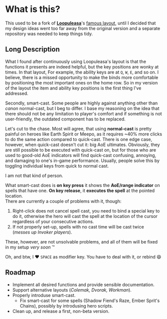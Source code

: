 # What is this?
This used to be a fork of [**Loopuleasa**](github.com/loopuleasa)'s
[famous layout](https://github.com/loopuleasa/Dota2-TheCore-Config-Engine), until I decided that my design ideas went too far away from the original version and a separate repository was needed to keep things tidy.

<!--TODO: make this bearable to read -->
## Long Description
What I found after continuously using Loopuleasa's layout is that the functions it
presents are indeed helpful, but the key positions are wonky at times. In that layout,
For example, the ability keys are at `Q`, `W`, `E`, and so on. I believe, there
is a missed opportunity to make the binds more comfortable by positioning the most
important ones on the home row. So in my version of the layout the item and ability
key positions is the first thing I've addressed.

Secondly, smart-cast. Some people are highly against anything other than _canon_
normal-cast, but I beg to differ. I base my reasoning on the idea that there should not be
any limitation to player's comfort and if something is not user-friendly, the
outdated component has to be replaced.

Let's cut to the chase. Most will agree, that using __normal-cast__ is pretty
painful on heroes like Earth Spirit or Meepo, as it requires ~40% more clicks to
do the same action compared to quick-cast. There is one edge case, however, when
quick-cast doesn't cut it: big AoE ultimates. Obviously, they are still possible
to be executed with quick-cast on, but for those who are used to good-old AoE
indicators will find quick-cast confusing, annoying, and damaging to one's in-game
performance. Usually, people solve this by toggling individual keys from quick to
normal cast.

I am not that kind of person.

What smart-cast does is __on key press__ it shows the __AoE/range indicator__ on spells
that have one. __On key release__, it __executes the spell__ at the pointed location.  
There are currently a couple of problems with it, though:
1. Right-click does not cancel spell cast, you need to bind a special key to do it,
otherwise the hero will cast the spell at the location of the cursor regardless of your
consecutive actions.
2. If not properly set-up, spells with no cast time will be cast twice (_messes up Invoker players_).

These, however, are not unsolvable problems, and all of them will be fixed in my setup
_very soon_ :tm:

Oh, and btw, I :heart: `SPACE` as modifier key. You have to deal with it, or rebind :smile:

## Roadmap
- Implement all desired functions and provide sensible documentation.
- Support alternative layouts (_Colemak, Dvorak, Workman_).
- Properly introduse smart-cast.
  - Fix smart-cast for some spells (Shadow Fiend's Raze, Ember Sprit's Chains), possibly by introdusing hero scripts.
- Clean up, and release a first, non-beta version.

